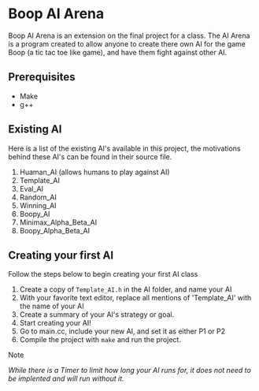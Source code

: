 # Boop AI Arena
Boop AI Arena is an extension on the final project for a class. The AI Arena is a program created to allow anyone to create there own AI for the game Boop (a tic tac toe like game), and have them fight against other AI.

## Prerequisites
- Make
- g++

## Existing AI
Here is a list of the existing AI's available in this project, the motivations behind these AI's can be found in their source file.

1. Huaman_AI (allows humans to play against AI)
2. Template_AI
3. Eval_AI
4. Random_AI
5. Winning_AI
6. Boopy_AI
7. Minimax_Alpha_Beta_AI
8. Boopy_Alpha_Beta_AI

## Creating your first AI
Follow the steps below to begin creating your first AI class
1. Create a copy of `Template_AI.h` in the AI folder, and name your AI
2. With your favorite text editor, replace all mentions of 'Template_AI' with the name of your AI
3. Create a summary of your AI's strategy or goal.
4. Start creating your AI!
5. Go to main.cc, include your new AI, and set it as either P1 or P2
6. Compile the project with `make` and run the project.

> [!NOTE]
> *While there is a Timer to limit how long your AI runs for, it does not need to be implented and will run without it.*
